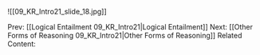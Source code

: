 

![[09_KR_Intro21_slide_18.jpg]]


Prev: [[Logical Entailment 09_KR_Intro21|Logical Entailment]]
Next: [[Other Forms of Reasoning 09_KR_Intro21|Other Forms of Reasoning]]
Related Content:
